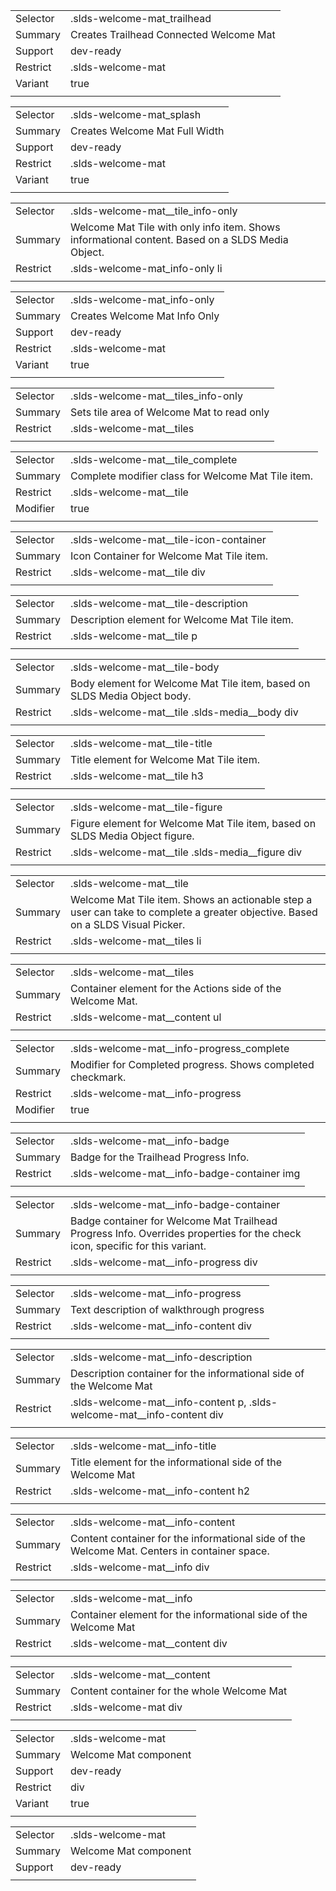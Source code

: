 
|  |  |
|-------|-------|
| Selector | .slds-welcome-mat_trailhead |
| Summary | Creates Trailhead Connected Welcome Mat |
| Support | dev-ready |
| Restrict | .slds-welcome-mat |
| Variant | true |
|  |  |


|  |  |
|-------|-------|
| Selector | .slds-welcome-mat_splash |
| Summary | Creates Welcome Mat Full Width |
| Support | dev-ready |
| Restrict | .slds-welcome-mat |
| Variant | true |
|  |  |


|  |  |
|-------|-------|
| Selector | .slds-welcome-mat__tile_info-only |
| Summary | Welcome Mat Tile with only info item. Shows informational content. Based on a SLDS Media Object. |
| Restrict | .slds-welcome-mat_info-only li |
|  |  |


|  |  |
|-------|-------|
| Selector | .slds-welcome-mat_info-only |
| Summary | Creates Welcome Mat Info Only |
| Support | dev-ready |
| Restrict | .slds-welcome-mat |
| Variant | true |
|  |  |


|  |  |
|-------|-------|
| Selector | .slds-welcome-mat__tiles_info-only |
| Summary | Sets tile area of Welcome Mat to read only |
| Restrict | .slds-welcome-mat__tiles |
|  |  |


|  |  |
|-------|-------|
| Selector | .slds-welcome-mat__tile_complete |
| Summary | Complete modifier class for Welcome Mat Tile item. |
| Restrict | .slds-welcome-mat__tile |
| Modifier | true |
|  |  |


|  |  |
|-------|-------|
| Selector | .slds-welcome-mat__tile-icon-container |
| Summary | Icon Container for Welcome Mat Tile item. |
| Restrict | .slds-welcome-mat__tile div |
|  |  |


|  |  |
|-------|-------|
| Selector | .slds-welcome-mat__tile-description |
| Summary | Description element for Welcome Mat Tile item. |
| Restrict | .slds-welcome-mat__tile p |
|  |  |


|  |  |
|-------|-------|
| Selector | .slds-welcome-mat__tile-body |
| Summary | Body element for Welcome Mat Tile item, based on SLDS Media Object body. |
| Restrict | .slds-welcome-mat__tile .slds-media__body div |
|  |  |


|  |  |
|-------|-------|
| Selector | .slds-welcome-mat__tile-title |
| Summary | Title element for Welcome Mat Tile item. |
| Restrict | .slds-welcome-mat__tile h3 |
|  |  |


|  |  |
|-------|-------|
| Selector | .slds-welcome-mat__tile-figure |
| Summary | Figure element for Welcome Mat Tile item, based on SLDS Media Object figure. |
| Restrict | .slds-welcome-mat__tile .slds-media__figure div |
|  |  |


|  |  |
|-------|-------|
| Selector | .slds-welcome-mat__tile |
| Summary | Welcome Mat Tile item. Shows an actionable step a user can take to complete a greater objective. Based on a SLDS Visual Picker. |
| Restrict | .slds-welcome-mat__tiles li |
|  |  |


|  |  |
|-------|-------|
| Selector | .slds-welcome-mat__tiles |
| Summary | Container element for the Actions side of the Welcome Mat. |
| Restrict | .slds-welcome-mat__content ul |
|  |  |


|  |  |
|-------|-------|
| Selector | .slds-welcome-mat__info-progress_complete |
| Summary | Modifier for Completed progress. Shows completed checkmark. |
| Restrict | .slds-welcome-mat__info-progress |
| Modifier | true |
|  |  |


|  |  |
|-------|-------|
| Selector | .slds-welcome-mat__info-badge |
| Summary | Badge for the Trailhead Progress Info. |
| Restrict | .slds-welcome-mat__info-badge-container img |
|  |  |


|  |  |
|-------|-------|
| Selector | .slds-welcome-mat__info-badge-container |
| Summary | Badge container for Welcome Mat Trailhead Progress Info. Overrides properties for the check icon, specific for this variant. |
| Restrict | .slds-welcome-mat__info-progress div |
|  |  |


|  |  |
|-------|-------|
| Selector | .slds-welcome-mat__info-progress |
| Summary | Text description of walkthrough progress |
| Restrict | .slds-welcome-mat__info-content div |
|  |  |


|  |  |
|-------|-------|
| Selector | .slds-welcome-mat__info-description |
| Summary | Description container for the informational side of the Welcome Mat |
| Restrict | .slds-welcome-mat__info-content p, .slds-welcome-mat__info-content div |
|  |  |


|  |  |
|-------|-------|
| Selector | .slds-welcome-mat__info-title |
| Summary | Title element for the informational side of the Welcome Mat |
| Restrict | .slds-welcome-mat__info-content h2 |
|  |  |


|  |  |
|-------|-------|
| Selector | .slds-welcome-mat__info-content |
| Summary | Content container for the informational side of the Welcome Mat. Centers in container space. |
| Restrict | .slds-welcome-mat__info div |
|  |  |


|  |  |
|-------|-------|
| Selector | .slds-welcome-mat__info |
| Summary | Container element for the informational side of the Welcome Mat |
| Restrict | .slds-welcome-mat__content div |
|  |  |


|  |  |
|-------|-------|
| Selector | .slds-welcome-mat__content |
| Summary | Content container for the whole Welcome Mat |
| Restrict | .slds-welcome-mat div |
|  |  |


|  |  |
|-------|-------|
| Selector | .slds-welcome-mat |
| Summary | Welcome Mat component |
| Support | dev-ready |
| Restrict | div |
| Variant | true |
|  |  |


|  |  |
|-------|-------|
| Selector | .slds-welcome-mat |
| Summary | Welcome Mat component |
| Support | dev-ready |
|  |  |

